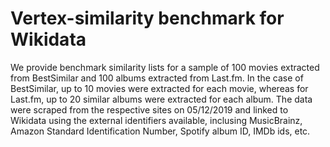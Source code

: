 # Vertex-similarity benchmark for Wikidata

We provide benchmark similarity lists for a sample of 100 movies extracted from BestSimilar and 100 albums extracted from Last.fm. In the case of BestSimilar, up to 10 movies were extracted for each movie, whereas for Last.fm, up to 20 similar albums were extracted for each album. The data were scraped from the respective sites on 05/12/2019 and linked to Wikidata using the external identifiers available, inclusing MusicBrainz, Amazon Standard Identification Number, Spotify album ID, IMDb ids, etc. 
